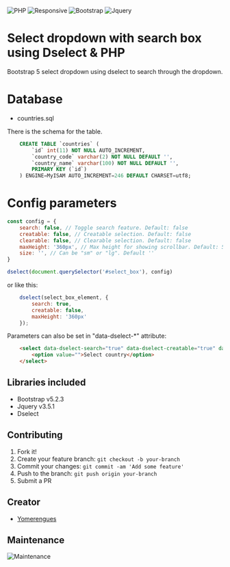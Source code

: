 ![PHP](https://img.shields.io/badge/php-8-brightgreen)
![Responsive](https://img.shields.io/badge/Responsive-Yes-ff69b4)
![Bootstrap](https://img.shields.io/badge/bootstrap-5.2.3-blue)
![Jquery](https://img.shields.io/badge/jquery-3.5.1-orange)

# Select dropdown with search box using Dselect & PHP
Bootstrap 5 select dropdown using dselect to search through the dropdown.

# Database 
* countries.sql

There is the schema for the table.

```sql
    CREATE TABLE `countries` (
        `id` int(11) NOT NULL AUTO_INCREMENT,
        `country_code` varchar(2) NOT NULL DEFAULT '',
        `country_name` varchar(100) NOT NULL DEFAULT '',
        PRIMARY KEY (`id`)
    ) ENGINE=MyISAM AUTO_INCREMENT=246 DEFAULT CHARSET=utf8;
```

# Config parameters

```javascript
const config = {
    search: false, // Toggle search feature. Default: false
    creatable: false, // Creatable selection. Default: false
    clearable: false, // Clearable selection. Default: false
    maxHeight: '360px', // Max height for showing scrollbar. Default: 500px
    size: '', // Can be "sm" or "lg". Default ''
}

dselect(document.querySelector('#select_box'), config)
```

or like this:

```javascript
    dselect(select_box_element, {
        search: true,
        creatable: false,
        maxHeight: '360px'
    });
```

Parameters can also be set in "data-dselect-*" attribute:

```html
    <select data-dselect-search="true" data-dselect-creatable="true" data-dselect-clearable="true" data-dselect-max-height="500px" data-dselect-size="lg" class="form-select" id="select_box">
        <option value="">Select country</option>
    </select>
```

## Libraries included
* Bootstrap v5.2.3
* Jquery v3.5.1
* Dselect

## Contributing

1. Fork it!
2. Create your feature branch: `git checkout -b your-branch`
3. Commit your changes: `git commit -am 'Add some feature'`
4. Push to the branch: `git push origin your-branch`
5. Submit a PR

## Creator
* <a href="https://github.com/adhirsaurio">Yomerengues</a>

## Maintenance
![Maintenance](https://img.shields.io/badge/Maintenance-Yes-brightgreen)